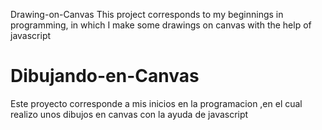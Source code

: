 Drawing-on-Canvas
This project corresponds to my beginnings in programming, in which I make some drawings on canvas with the help of javascript

# Dibujando-en-Canvas
Este proyecto corresponde a mis inicios en la programacion ,en el cual realizo unos dibujos en canvas con la ayuda de javascript
